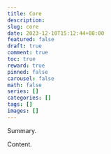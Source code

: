 ```yaml
---
title: Core
description:
slug: core
date: 2023-12-10T15:12:44+08:00
featured: false
draft: true
comment: true
toc: true
reward: true
pinned: false
carousel: false
math: false
series: []
categories: []
tags: []
images: []
---
```


Summary.

<!--more-->

Content.
